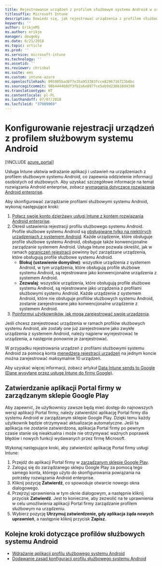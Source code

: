 ```yaml
---
title: Rejestrowanie urządzeń z profilem służbowym systemu Android w usłudze Intune
titlesuffix: Microsoft Intune
description: Dowiedz się, jak rejestrować urządzenia z profilem służbowym systemu Android w usłudze Intune.
keywords: ''
author: ErikjeMS
ms.author: erikje
manager: dougeby
ms.date: 6/21/2018
ms.topic: article
ms.prod: ''
ms.service: microsoft-intune
ms.technology: ''
ms.assetid: ''
ms.reviewer: chrisbal
ms.suite: ems
ms.custom: intune-azure
ms.openlocfilehash: 095985bad8f7e35a953383fcce8296716723b8bc
ms.sourcegitcommit: 98b444468df3fb2a6e8977ce5eb9d238610d4398
ms.translationtype: HT
ms.contentlocale: pl-PL
ms.lasthandoff: 07/07/2018
ms.locfileid: "37909069"
---
```

# <a name="set-up-enrollment-of-android-work-profile-devices"></a>Konfigurowanie rejestracji urządzeń z profilem służbowym systemu Android

[!INCLUDE [azure_portal](./includes/azure_portal.md)]

Usługa Intune ułatwia wdrażanie aplikacji i ustawień na urządzeniach z profilem służbowym systemu Android, co zapewnia oddzielenie informacji osobistych od służbowych. Aby uzyskać szczegółowe informacje na temat rozwiązania Android enterprise, zobacz [wymagania dotyczące rozwiązania Android enterprise](https://support.google.com/work/android/answer/6174145?hl=en&ref_topic=6151012).

Aby skonfigurować zarządzanie profilami służbowymi systemu Android, wykonaj następujące kroki:

1. [Połącz swoje konto dzierżawy usługi Intune z kontem rozwiązania Android enterprise](connect-intune-android-enterprise.md).
2. Określ ustawienia rejestracji profilu służbowego systemu Android. Profile służbowe systemu Android są [obsługiwane tylko na niektórych urządzeniach z systemem Android](https://support.google.com/work/android/answer/6174145?hl=en&ref_topic=6151012%20style=%22target=new_window%22). Każde urządzenie, które obsługuje profile służbowe systemu Android, obsługuje także konwencjonalne zarządzanie systemem Android. Usługa Intune pozwala określić, jak w ramach [ograniczeń rejestracji](enrollment-restrictions-set.md) powinny być zarządzane urządzenia, które obsługują profile służbowe systemu Android.
    - **Blokuj (ustawienie domyślne)**: wszystkie urządzenia z systemem Android, w tym urządzenia, które obsługują profile służbowe systemu Android, są rejestrowane jako konwencjonalne urządzenia z systemem Android.
    - **Zezwalaj**: wszystkie urządzenia, które obsługują profile służbowe systemu Android, są rejestrowane jako urządzenia z profilami służbowymi systemu Android. Każde urządzenie z systemem Android, które nie obsługuje profilów służbowych systemu Android, zostanie zarejestrowane jako konwencjonalne urządzenie z systemem Android.
3. [Poinformuj użytkowników, jak mogą zarejestrować swoje urządzenia](/intune-user-help/enroll-your-device-in-intune-android.md).


Jeśli chcesz zarejestrować urządzenia w ramach profilów służbowych systemu Android, ale zostały one już zarejestrowane jako zwykłe urządzenia z systemem Android, należy najpierw wyrejestrować te urządzenia, a następnie ponownie je zarejestrować.

W przypadku rejestrowania urządzeń z profilami służbowymi systemu Android za pomocą konta [menedżera rejestracji urządzeń](device-enrollment-manager-enroll.md) na jednym koncie można zarejestrować maksymalnie 10 urządzeń.

Aby uzyskać więcej informacji, zobacz artykuł [Data Intune sends to Google (Dane wysyłane przez usługę Intune do firmy Google)](data-intune-sends-to-google.md).

## <a name="approve-the-company-portal-app-in-the-managed-google-play-store"></a>Zatwierdzanie aplikacji Portal firmy w zarządzanym sklepie Google Play

Aby zapewnić, że użytkownicy zawsze będą mieć dostęp do najnowszych wersji aplikacji Portal firmy, należy zatwierdzić aplikację Portal firmy dla systemu Android w zarządzanym sklepie Google Play. Dzięki temu każdy użytkownik będzie otrzymywać aktualizacje automatyczne. Jeśli ta aplikacja nie zostanie zatwierdzona, aplikacja Portal firmy po pewnym czasie stanie się nieaktualna i może nie otrzymywać ważnych poprawek błędów i nowych funkcji wydawanych przez firmę Microsoft.

Wykonaj następujące kroki, aby zatwierdzić aplikację Portal firmy usługi Intune:

1.  Przejdź do aplikacji Portal firmy w [zarządzanym sklepie Google Play](https://play.google.com/work/apps/details?id=com.microsoft.windowsintune.companyportal).
2.  Zaloguj się do zarządzanego sklepu Google Play za pomocą tego samego konta, którego użyto do skonfigurowania powiązania na potrzeby rozwiązania Android enterprise.
3.  Kliknij pozycję **Zatwierdź**, co spowoduje otwarcie nowego okna dialogowego.
4.  Przejrzyj uprawnienia w tym oknie dialogowym, a następnie kliknij przycisk **Zatwierdź**. Jest to konieczne, aby zezwolić na te uprawnienia w celu umożliwienia aplikacji Portal firmy zarządzanie profilem służbowym na urządzeniu.
5.  Wybierz pozycję **Utrzymuj zatwierdzenie, gdy aplikacja żąda nowych uprawnień**, a następnie kliknij przycisk **Zapisz**.

## <a name="next-steps-for-android-work-profiles"></a>Kolejne kroki dotyczące profilów służbowych systemu Android
- [Wdrażanie aplikacji profilu służbowego systemu Android](store-apps-android.md)
- [Dodawanie zasad konfiguracji profilu służbowego systemu Android](device-profiles.md)